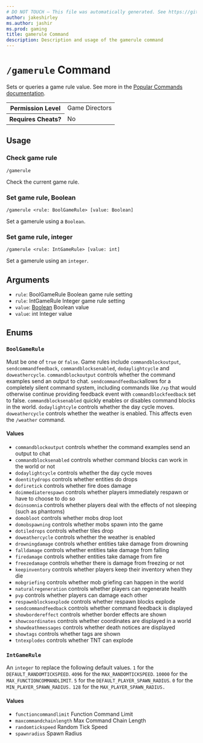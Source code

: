 ```yaml
---
# DO NOT TOUCH — This file was automatically generated. See https://github.com/mojang/minecraftapidocsgenerator to modify descriptions, examples, etc.
author: jakeshirley
ms.author: jashir
ms.prod: gaming
title: gamerule Command
description: Description and usage of the gamerule command
---
```

# `/gamerule` Command
Sets or queries a game rule value. See more in the [Popular Commands documentation](https://learn.microsoft.com/minecraft/creator/documents/commandspopularcommands#gamerule).

<table>
  <tr>
    <th>Permission Level</th>
    <td>Game Directors</td>
  </tr>
  <tr>
    <th>Requires Cheats?</th>
    <td>No</td>
  </tr>
</table>

## Usage
### Check game rule
`/gamerule`

Check the current game rule.

### Set game rule, Boolean
`/gamerule <rule: BoolGameRule> [value: Boolean]`

Set a gamerule using a `Boolean`.

### Set game rule, integer
`/gamerule <rule: IntGameRule> [value: int]`

Set a gamerule using an `integer`.

## Arguments
- `rule`: BoolGameRule
Boolean game rule setting
- `rule`: IntGameRule
Integer game rule setting
- `value`: [Boolean](../enums/Boolean.md)
Boolean value
- `value`: int
Integer value

## Enums
### `BoolGameRule`
Must be one of `true` or `false`. Game rules include `commandblockoutput`, `sendcommandfeedback`, `commandblocksenabled`, `dodaylightcycle` and `doweathercycle`.
`commandblockoutput` controls whether the command examples send an output to chat.
`sendcommandfeedback`allows for a completely silent command system, including commands like `/xp` that would otherwise continue providing feedback event with `commandblockfeedback` set to false. 
`commandblocksenabled` quickly enables or disables command blocks in the world.
`dodaylightcyle` controls whether the day cycle moves.
`doweathercycle` controls whether the weather is enabled. This affects even the `/weather` command.

#### Values
- `commandblockoutput`
controls whether the command examples send an output to chat
- `commandblocksenabled`
controls whether command blocks can work in the world or not
- `dodaylightcycle`
controls whether the day cycle moves
- `doentitydrops`
controls whether entities do drops
- `dofiretick`
controls whether fire does damage
- `doimmediaterespawn`
controls whether players immediately respawn or have to choose to do so
- `doinsomnia`
controls whether players deal with the effects of not sleeping (such as phantoms)
- `domobloot`
controls whether mobs drop loot
- `domobspawning`
controls whether mobs spawn into the game
- `dotiledrops`
controls whether tiles drop
- `doweathercycle`
controls whether the weather is enabled
- `drowningdamage`
controls whether entities take damage from drowning
- `falldamage`
controls whether entities take damage from falling
- `firedamage`
controls whether entities take damage from fire
- `freezedamage`
controls whether there is damage from freezing or not
- `keepinventory`
controls whether players keep their inventory when they die
- `mobgriefing`
controls whether mob griefing can happen in the world
- `naturalregeneration`
controls whether players can regenerate health
- `pvp`
controls whether players can damage each other
- `respawnblocksexplode`
controls whether respawn blocks explode
- `sendcommandfeedback`
controls whether command feedback is displayed
- `showbordereffect`
controls whether border effects are shown
- `showcoordinates`
controls whether coordinates are displayed in a world
- `showdeathmessages`
controls whether death notices are displayed
- `showtags`
controls whether tags are shown
- `tntexplodes`
controls whether TNT can explode

### `IntGameRule`
An `integer` to replace the following default values.
`1` for the `DEFAULT_RANDOMTICKSPEED`.
`4096` for the `MAX_RANDOMTICKSPEED`.
`10000` for the `MAX_FUNCTIONCOMMANDLIMIT`.
`5` for the `DEFAULT_PLAYER_SPAWN_RADIUS`.
`0` for the `MIN_PLAYER_SPAWN_RADIUS.`
`128` for the `MAX_PLAYER_SPAWN_RADIUS.`

#### Values
- `functioncommandlimit`
Function Command Limit
- `maxcommandchainlength`
Max Command Chain Length
- `randomtickspeed`
Random Tick Speed
- `spawnradius`
Spawn Radius
